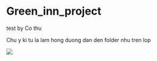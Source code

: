 # Green_inn_project
test by Co thu

Chu y ki tu la lam hong duong dan den folder nhu tren lop

<img src ="img/test.png">
